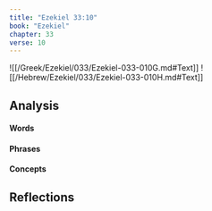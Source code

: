 ```yaml
---
title: "Ezekiel 33:10"
book: "Ezekiel"
chapter: 33
verse: 10
---
```

![[/Greek/Ezekiel/033/Ezekiel-033-010G.md#Text]]
![[/Hebrew/Ezekiel/033/Ezekiel-033-010H.md#Text]]

## Analysis

#### Words

#### Phrases

#### Concepts

## Reflections
